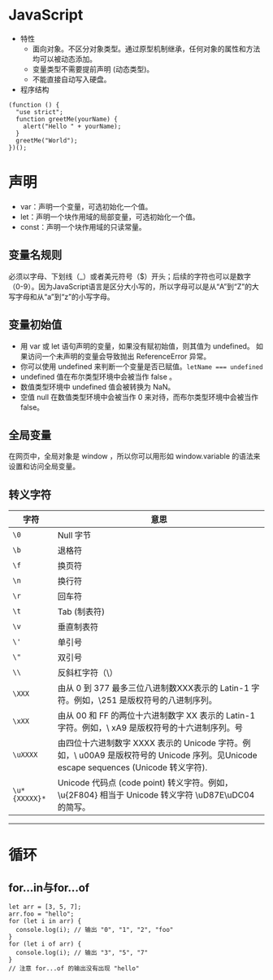 # JavaScript
* 特性
  * 面向对象。不区分对象类型。通过原型机制继承，任何对象的属性和方法均可以被动态添加。
  * 变量类型不需要提前声明 (动态类型)。
  * 不能直接自动写入硬盘。
* 程序结构
```
(function () {
  "use strict";
  function greetMe(yourName) {
    alert("Hello " + yourName);
  }
  greetMe("World");
})();
``` 
# 声明
* var：声明一个变量，可选初始化一个值。
* let：声明一个块作用域的局部变量，可选初始化一个值。
* const：声明一个块作用域的只读常量。
## 变量名规则
必须以字母、下划线（_）或者美元符号（$）开头；后续的字符也可以是数字（0-9）。因为JavaScript语言是区分大小写的，所以字母可以是从“A”到“Z”的大写字母和从“a”到“z”的小写字母。
## 变量初始值
* 用 var 或 let 语句声明的变量，如果没有赋初始值，则其值为 undefined。
如果访问一个未声明的变量会导致抛出 ReferenceError 异常。
* 你可以使用 undefined 来判断一个变量是否已赋值。`letName === undefined`
* undefined 值在布尔类型环境中会被当作 false 。
* 数值类型环境中 undefined 值会被转换为 NaN。
* 空值 null 在数值类型环境中会被当作 0 来对待，而布尔类型环境中会被当作 false。
## 全局变量
在网页中，全局对象是 window ，所以你可以用形如 window.variable 的语法来设置和访问全局变量。
## 转义字符
| 字符 | 意思 |
| - | - |
| `\0` | Null 字节 |
| `\b` | 退格符 |
| `\f` | 换页符 |
| `\n` | 换行符 |
| `\r` | 回车符 |
| `\t` | Tab (制表符) |
| `\v` | 垂直制表符 |
| `\'` | 单引号 |
| `\"` | 双引号 |
| `\\` | 反斜杠字符（\） |
| `\XXX` | 由从 0 到 377 最多三位八进制数XXX表示的 Latin-1 字符。例如，\251 是版权符号的八进制序列。 |
| `\xXX` | 由从 00 和 FF 的两位十六进制数字 XX 表示的 Latin-1 字符。例如，\ xA9 是版权符号的十六进制序列。号 |
| `\uXXXX` | 由四位十六进制数字 XXXX 表示的 Unicode 字符。例如，\ u00A9 是版权符号的 Unicode 序列。见Unicode escape sequences (Unicode 转义字符). |
| `\u*{XXXXX}*` | Unicode 代码点 (code point) 转义字符。例如，\u{2F804} 相当于 Unicode 转义字符 \uD87E\uDC04 的简写。 |
***
# 循环
## for...in与for...of
```
let arr = [3, 5, 7];
arr.foo = "hello";
for (let i in arr) {
  console.log(i); // 输出 "0", "1", "2", "foo"
}
for (let i of arr) {
  console.log(i); // 输出 "3", "5", "7"
}
// 注意 for...of 的输出没有出现 "hello"
```
